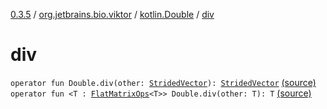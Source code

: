 [0.3.5](../../index.md) / [org.jetbrains.bio.viktor](../index.md) / [kotlin.Double](index.md) / [div](.)

# div

`operator fun Double.div(other: `[`StridedVector`](../-strided-vector/index.md)`): `[`StridedVector`](../-strided-vector/index.md) [(source)](https://github.com/JetBrains-Research/viktor/blob/0.3.5/src/main/kotlin/org/jetbrains/bio/viktor/DoubleExtensions.kt#L59)
`operator fun <T : `[`FlatMatrixOps`](../-flat-matrix-ops/index.md)`<T>> Double.div(other: T): T` [(source)](https://github.com/JetBrains-Research/viktor/blob/0.3.5/src/main/kotlin/org/jetbrains/bio/viktor/DoubleExtensions.kt#L65)